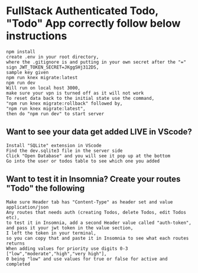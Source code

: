 # FullStack Authenticated Todo, "Todo" App correctly follow below instructions

```
npm install
create .env in your root directory, 
where the .gitignore is and putting in your own secret after the "=" sign JWT_TOKEN_SECRET=JKggSHj312DS,
sample key given
npm run knex migrate:latest
npm run dev
Will run on local host 3000, 
make sure your vpn is turned off as it will not work
To reset data back to the initial state use the command,
"npm run knex migrate:rollback" followed by,
"npm run knex migrate:latest",
then do "npm run dev" to start server
```
## Want to see your data get added  LIVE in VScode?
```
Install "SQLite" extension in VScode
Find the dev.sqlite3 file in the server side 
Click "Open Database" and you will see it pop up at the bottom
Go into the user or todos table to see which one you added
```

## Want to test it in Insomnia? Create your routes "Todo" the following

```
Make sure Header tab has "Content-Type" as header set and value application/json
Any routes that needs auth (creating Todos, delete Todos, edit Todos etc), 
to test it in Insomnia, add a second Header value called "auth-token", 
and pass it your jwt token in the value section, 
I left the token in your terminal, 
so you can copy that and paste it in Insomnia to see what each routes returns
When adding values for priority use digits 0-3 ["low","moderate","high","very high"],
0 being "low" and use values for true or false for active and completed

```